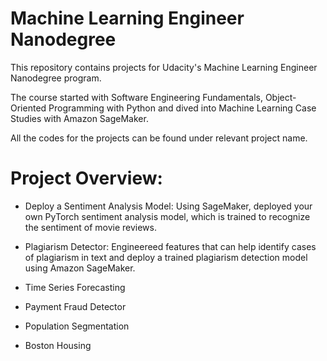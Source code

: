 # Machine Learning Engineer Nanodegree

This repository contains projects for Udacity's Machine Learning Engineer Nanodegree program.

The course started with Software Engineering Fundamentals, Object-Oriented Programming with Python and dived into 
 Machine Learning Case Studies with Amazon SageMaker.

All the codes for the projects can be found under relevant project name.


# Project Overview: 

- Deploy a Sentiment Analysis Model: Using SageMaker, deployed your own PyTorch sentiment
analysis model, which is trained to recognize the sentiment of movie reviews.

- Plagiarism Detector: Engineereed features that can help identify cases of plagiarism in text and deploy
a trained plagiarism detection model using Amazon SageMaker.

- Time Series Forecasting

- Payment Fraud Detector

- Population Segmentation

- Boston Housing


